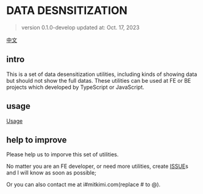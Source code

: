 # DATA DESNSITIZATION

> version 0.1.0-develop
> updated at: Oct. 17, 2023

[中文](./README.zh-cn.md)

## intro
This is a set of data desensitization utilities, including kinds of showing data but should not show the full datas. These utilities can be used at FE or BE projects which developed by TypeScript or JavaScript.

## usage
[Usage](./usage.md)

## help to improve
Please help us to imporve this set of utilities.

No matter you are an FE developer, or need more utilities, create [ISSUE](https://github.com/mitkimi/data-desensitization-utils/issues)s and I will know as soon as possible;

Or you can also contact me at i#mitkimi.com(replace # to @).